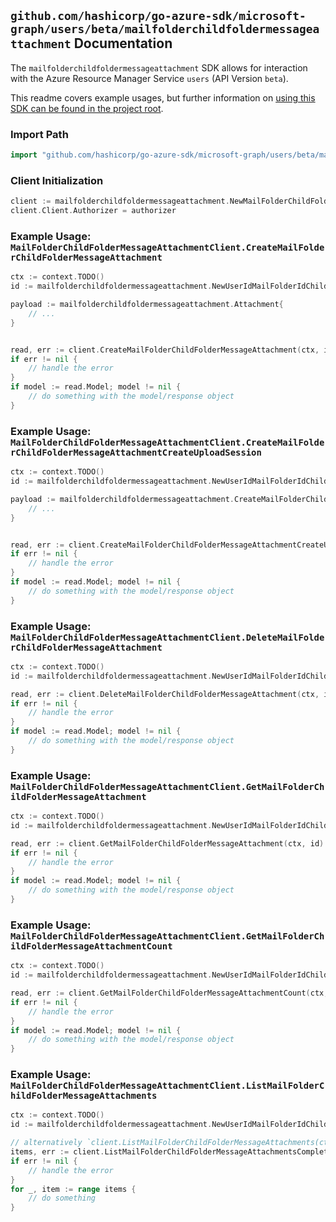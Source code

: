 
## `github.com/hashicorp/go-azure-sdk/microsoft-graph/users/beta/mailfolderchildfoldermessageattachment` Documentation

The `mailfolderchildfoldermessageattachment` SDK allows for interaction with the Azure Resource Manager Service `users` (API Version `beta`).

This readme covers example usages, but further information on [using this SDK can be found in the project root](https://github.com/hashicorp/go-azure-sdk/tree/main/docs).

### Import Path

```go
import "github.com/hashicorp/go-azure-sdk/microsoft-graph/users/beta/mailfolderchildfoldermessageattachment"
```


### Client Initialization

```go
client := mailfolderchildfoldermessageattachment.NewMailFolderChildFolderMessageAttachmentClientWithBaseURI("https://management.azure.com")
client.Client.Authorizer = authorizer
```


### Example Usage: `MailFolderChildFolderMessageAttachmentClient.CreateMailFolderChildFolderMessageAttachment`

```go
ctx := context.TODO()
id := mailfolderchildfoldermessageattachment.NewUserIdMailFolderIdChildFolderIdMessageID("userIdValue", "mailFolderIdValue", "mailFolderId1Value", "messageIdValue")

payload := mailfolderchildfoldermessageattachment.Attachment{
	// ...
}


read, err := client.CreateMailFolderChildFolderMessageAttachment(ctx, id, payload)
if err != nil {
	// handle the error
}
if model := read.Model; model != nil {
	// do something with the model/response object
}
```


### Example Usage: `MailFolderChildFolderMessageAttachmentClient.CreateMailFolderChildFolderMessageAttachmentCreateUploadSession`

```go
ctx := context.TODO()
id := mailfolderchildfoldermessageattachment.NewUserIdMailFolderIdChildFolderIdMessageID("userIdValue", "mailFolderIdValue", "mailFolderId1Value", "messageIdValue")

payload := mailfolderchildfoldermessageattachment.CreateMailFolderChildFolderMessageAttachmentCreateUploadSessionRequest{
	// ...
}


read, err := client.CreateMailFolderChildFolderMessageAttachmentCreateUploadSession(ctx, id, payload)
if err != nil {
	// handle the error
}
if model := read.Model; model != nil {
	// do something with the model/response object
}
```


### Example Usage: `MailFolderChildFolderMessageAttachmentClient.DeleteMailFolderChildFolderMessageAttachment`

```go
ctx := context.TODO()
id := mailfolderchildfoldermessageattachment.NewUserIdMailFolderIdChildFolderIdMessageIdAttachmentID("userIdValue", "mailFolderIdValue", "mailFolderId1Value", "messageIdValue", "attachmentIdValue")

read, err := client.DeleteMailFolderChildFolderMessageAttachment(ctx, id)
if err != nil {
	// handle the error
}
if model := read.Model; model != nil {
	// do something with the model/response object
}
```


### Example Usage: `MailFolderChildFolderMessageAttachmentClient.GetMailFolderChildFolderMessageAttachment`

```go
ctx := context.TODO()
id := mailfolderchildfoldermessageattachment.NewUserIdMailFolderIdChildFolderIdMessageIdAttachmentID("userIdValue", "mailFolderIdValue", "mailFolderId1Value", "messageIdValue", "attachmentIdValue")

read, err := client.GetMailFolderChildFolderMessageAttachment(ctx, id)
if err != nil {
	// handle the error
}
if model := read.Model; model != nil {
	// do something with the model/response object
}
```


### Example Usage: `MailFolderChildFolderMessageAttachmentClient.GetMailFolderChildFolderMessageAttachmentCount`

```go
ctx := context.TODO()
id := mailfolderchildfoldermessageattachment.NewUserIdMailFolderIdChildFolderIdMessageID("userIdValue", "mailFolderIdValue", "mailFolderId1Value", "messageIdValue")

read, err := client.GetMailFolderChildFolderMessageAttachmentCount(ctx, id)
if err != nil {
	// handle the error
}
if model := read.Model; model != nil {
	// do something with the model/response object
}
```


### Example Usage: `MailFolderChildFolderMessageAttachmentClient.ListMailFolderChildFolderMessageAttachments`

```go
ctx := context.TODO()
id := mailfolderchildfoldermessageattachment.NewUserIdMailFolderIdChildFolderIdMessageID("userIdValue", "mailFolderIdValue", "mailFolderId1Value", "messageIdValue")

// alternatively `client.ListMailFolderChildFolderMessageAttachments(ctx, id)` can be used to do batched pagination
items, err := client.ListMailFolderChildFolderMessageAttachmentsComplete(ctx, id)
if err != nil {
	// handle the error
}
for _, item := range items {
	// do something
}
```
